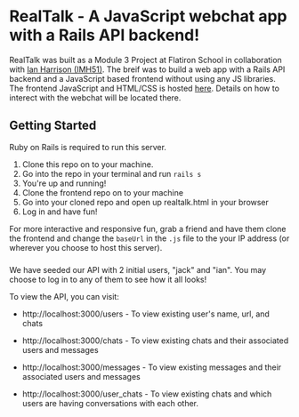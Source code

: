 # RealTalk - A JavaScript webchat app with a Rails API backend!

RealTalk was built as a Module 3 Project at Flatiron School in collaboration with [Ian Harrison (IMH51)](https://github.com/IMH51). The breif was to build a web app with a Rails API backend and a JavaScript based frontend without using any JS libraries. The frontend JavaScript and HTML/CSS is hosted [here](https://github.com/IMH51/realtalk-frontend). Details on how to interect with the webchat will be located there.

## Getting Started

Ruby on Rails is required to run this server.

1. Clone this repo on to your machine.
2. Go into the repo in your terminal and run `rails s`
3. You're up and running!
4. Clone the frontend repo on to your machine
5. Go into your cloned repo and open up realtalk.html in your browser
6. Log in and have fun!

For more interactive and responsive fun, grab a friend and have them clone the frontend and change the `baseUrl` in the `.js` file to the your IP address (or wherever you choose to host this server).

###

We have seeded our API with 2 initial users, "jack" and "ian". You may choose to log in to any of them to see how it all looks!


To view the API, you can visit:

 - http://localhost:3000/users - To view existing user's name, url, and chats

 - http://localhost:3000/chats - To view existing chats and their associated users and messages

 - http://localhost:3000/messages - To view existing messages and their associated users and messages

 - http://localhost:3000/user_chats - To view existing chats and which users are having conversations with each other.
